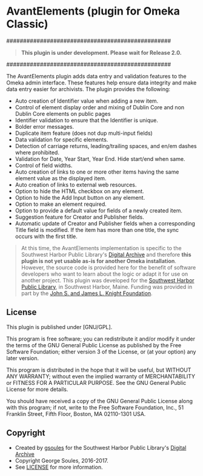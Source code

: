 # AvantElements (plugin for Omeka Classic)

#################################################

> **This plugin is under development. Please wait for Release 2.0.**

#################################################

The AvantElements plugin adds data entry and validation features to the Omeka admin interface. These features help ensure data integrity and make data entry easier for archivists. The plugin provides the following:

* Auto creation of Identifier value when adding a new item.
* Control of element display order and mixing of Dublin Core and non Dublin Core elements on public pages
* Identifier validation to ensure that the Identifier is unique.
* Bolder error messages.
* Duplicate item feature (does not dup multi-input fields)
* Data validation for specific elements.
* Detection of carriage returns, leading/trailing spaces, and en/em dashes where prohibited.
* Validation for Date, Year Start, Year End. Hide start/end when same.
* Control of field widths.
* Auto creation of links to one or more other items having the same element value as the displayed item.
* Auto creation of links to external web resources.
* Option to hide the HTML checkbox on any element.
* Option to hide the Add Input button on any element.
* Option to make an element required.
* Option to provide a default value for fields of a newly created item.
* Suggestion feature for Creator and Publisher fields.
* Automatic update of Creator and Publisher fields when a corresponding Title field is modified.
If the item has more than one title, the sync occurs with the first title.


 > At this time, the AvantElements implementation is specific to the Southwest Harbor Public Library's [Digital Archive](http://swhplibrary.net/archive) and therefore **this plugin is not yet usable as-is for another Omeka installation**. However, the source code is provided here for the benefit of software developers who want to learn about the logic or adapt it for use on another project. 
This plugin was developed for the [Southwest Harbor Public Library](http://www.swhplibrary.org/), in Southwest Harbor, Maine. Funding was provided in part by the [John S. and James L. Knight Foundation](https://knightfoundation.org/).

##  License

This plugin is published under [GNU/GPL].

This program is free software; you can redistribute it and/or modify it under
the terms of the GNU General Public License as published by the Free Software
Foundation; either version 3 of the License, or (at your option) any later
version.

This program is distributed in the hope that it will be useful, but WITHOUT
ANY WARRANTY; without even the implied warranty of MERCHANTABILITY or FITNESS
FOR A PARTICULAR PURPOSE. See the GNU General Public License for more
details.

You should have received a copy of the GNU General Public License along with
this program; if not, write to the Free Software Foundation, Inc.,
51 Franklin Street, Fifth Floor, Boston, MA 02110-1301 USA.

Copyright
---------

* Created by [gsoules](https://github.com/gsoules) for the Southwest Harbor Public Library's [Digital Archive](http://swhplibrary.net/archive)
* Copyright George Soules, 2016-2017.
* See [LICENSE](https://github.com/gsoules/AvantRelationships/blob/master/LICENSE) for more information.

